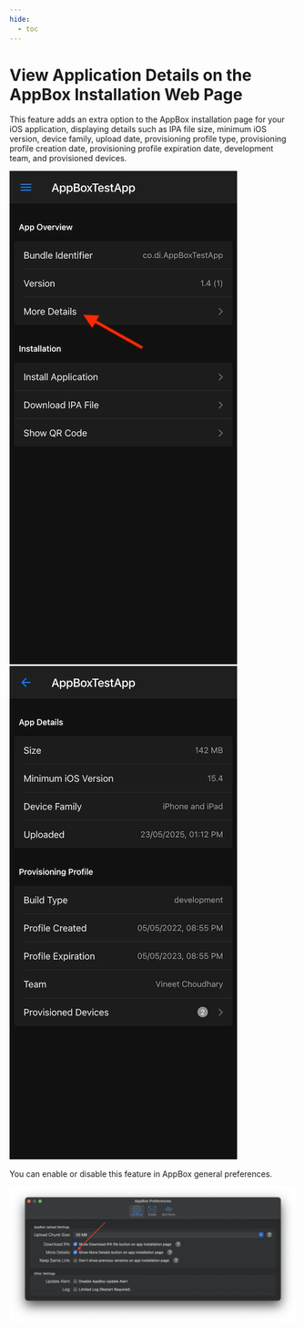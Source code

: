 ```yaml
---
hide:
  - toc
---
```


# View Application Details on the AppBox Installation Web Page
This feature adds an extra option to the AppBox installation page for your iOS application, displaying details such as IPA file size, minimum iOS version, device family, upload date, provisioning profile type, provisioning profile creation date, provisioning profile expiration date, development team, and provisioned devices.

![](../Images/ABWebMoreDetailsHome.webp)    ![](../Images/ABWebMoreDetails.webp)

You can enable or disable this feature in AppBox general preferences.

![](../Images/ABMoreDetails.webp)